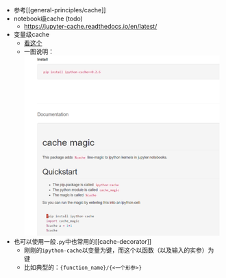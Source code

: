 - 参考[[general-principles/cache]]
- notebook级cache (todo)
   - https://jupyter-cache.readthedocs.io/en/latest/
- 变量级cache
  - [看这个](https://libraries.io/pypi/ipython-cache)
  - 一图说明：![](cache-install.png)
- 也可以使用一般`.py`中也常用的[[cache-decorator]]
  - 刚刚的`ipython-cache`以变量为键，而这个以函数（以及输入的实参）为键
  - 比如典型的：`{function_name}/{<一个形参>}`